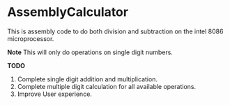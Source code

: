 # AssemblyCalculator
This is assembly code to do both division and subtraction on the intel 8086 microprocessor.


**Note**
This will only do operations on single digit numbers.

**TODO**
1. Complete single digit addition and multiplication.
2. Complete multiple digit calculation for all available operations.
3. Improve User experience.
